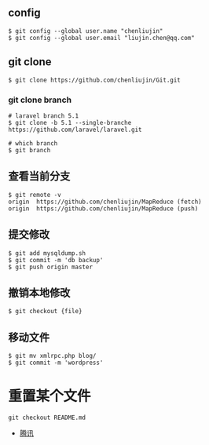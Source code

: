 ## config
```
$ git config --global user.name "chenliujin"
$ git config --global user.email "liujin.chen@qq.com"
```

## git clone
```
$ git clone https://github.com/chenliujin/Git.git
```

### git clone branch
```
# laravel branch 5.1
$ git clone -b 5.1 --single-branche https://github.com/laravel/laravel.git

# which branch
$ git branch
```

## 查看当前分支
```
$ git remote -v
origin  https://github.com/chenliujin/MapReduce (fetch)
origin  https://github.com/chenliujin/MapReduce (push)
```

## 提交修改
```
$ git add mysqldump.sh
$ git commit -m 'db backup'
$ git push origin master
```

## 撤销本地修改
```
$ git checkout {file}
```

## 移动文件
```
$ git mv xmlrpc.php blog/
$ git commit -m 'wordpress'
```


# 重置某个文件

```
git checkout README.md
```


- [腾讯](https://github.com/Tencent)

